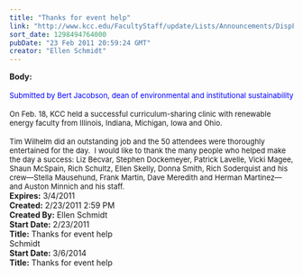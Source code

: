```yaml
---
title: "Thanks for event help"
link: "http://www.kcc.edu/FacultyStaff/update/Lists/Announcements/DispForm.aspx?ID=140"
sort_date: 1298494764000
pubDate: "23 Feb 2011 20:59:24 GMT"
creator: "Ellen Schmidt"
---
```


<div><b>Body:</b> <div class=ExternalClassE38547F248574CC693E8AAE2F8DA7D27><div><br><font color="#0000ff" size=2>Submitted by Bert Jacobson, dean of environmental and institutional sustainability</font></div>
<div><br><font size=2>On Feb. 18, KCC held a successful curriculum-sharing clinic with renewable energy faculty from Illinois, Indiana, Michigan, Iowa and Ohio.</font></div>
<div><br><font size=2>Tim Wilhelm did an outstanding job and the 50 attendees were thoroughly entertained for the day.  I would like to thank the many people who helped make the day a success: Liz Becvar, Stephen Dockemeyer, Patrick Lavelle, Vicki Magee, Shaun McSpain, Rich Schultz, Ellen Skelly, Donna Smith, Rich Soderquist and his crew—Stella Mausehund, Frank Martin, Dave Meredith and Herman Martinez—and Auston Minnich and his staff.<br></font></div></div></div>
<div><b>Expires:</b> 3/4/2011</div>
<div><b>Created:</b> 2/23/2011 2:59 PM</div>
<div><b>Created By:</b> Ellen Schmidt</div>
<div><b>Start Date:</b> 2/23/2011</div>
<div><b>Title:</b> Thanks for event help</div>
 Schmidt</div>
<div><b>Start Date:</b> 3/6/2014</div>
<div><b>Title:</b> Thanks for event help</div>
